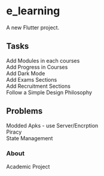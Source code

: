 # e_learning

A new Flutter project.

## Tasks

Add Modules in each courses <br>
Add Progress in Courses <br>
Add Dark Mode <br>
Add Exams Sections <br>
Add Recruitment Sections <br>
Follow a Simple Design Philosophy

## Problems

Modded Apks - use Server/Encrption <br>
Piracy <br>
State Management <br>

### About

Academic Project
